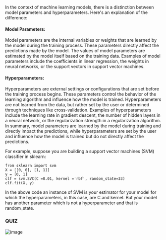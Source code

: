 In the context of machine learning models, there is a distinction between model parameters and hyperparameters. Here's an explanation of the difference:

#### Model Parameters:

Model parameters are the internal variables or weights that are learned by the model during the training process.
These parameters directly affect the predictions made by the model.
The values of model parameters are estimated by the model itself based on the training data.
Examples of model parameters include the coefficients in linear regression, the weights in neural networks, or the support vectors in support vector machines.

#### Hyperparameters:

Hyperparameters are external settings or configurations that are set before the training process begins.
These parameters control the behavior of the learning algorithm and influence how the model is trained.
Hyperparameters are not learned from the data, but rather set by the user or determined through techniques like cross-validation.
Examples of hyperparameters include the learning rate in gradient descent, the number of hidden layers in a neural network, or the regularization strength in a regularization algorithm.
In summary, model parameters are learned by the model during training and directly impact the predictions, while hyperparameters are set by the user and influence how the model is trained but do not directly affect the predictions.

For example, suppose you are building a support vector machines (SVM) classifier in sklearn:

```
from sklearn import svm
X = [[0, 0], [1, 1]]
y = [0, 1]
clf = svm.SVC(C =0.01, kernel ='rbf', random_state=33)
clf.fit(X, y)
``` 
In the above code an instance of SVM is your estimator for your model for which the hyperparameters, in this case, are C and kernel. But your model has another parameter which is not a hyperparameter and that is random_state.

### QUIZ

![image](https://github.com/user-attachments/assets/0284ba65-1286-4097-b91a-ba9c59ec3040)
